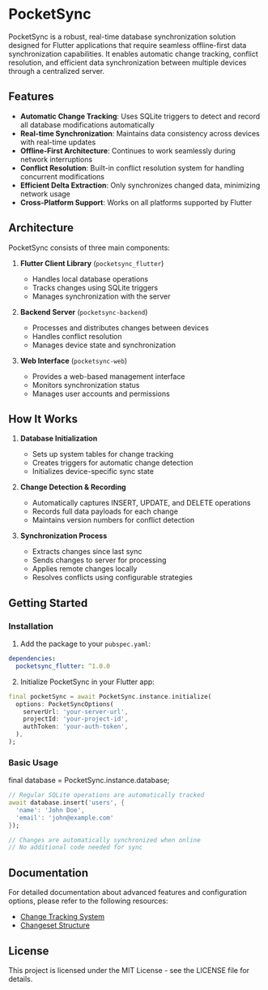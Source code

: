 # PocketSync

PocketSync is a robust, real-time database synchronization solution designed for Flutter applications that require seamless offline-first data synchronization capabilities. It enables automatic change tracking, conflict resolution, and efficient data synchronization between multiple devices through a centralized server.

## Features

- **Automatic Change Tracking**: Uses SQLite triggers to detect and record all database modifications automatically
- **Real-time Synchronization**: Maintains data consistency across devices with real-time updates
- **Offline-First Architecture**: Continues to work seamlessly during network interruptions
- **Conflict Resolution**: Built-in conflict resolution system for handling concurrent modifications
- **Efficient Delta Extraction**: Only synchronizes changed data, minimizing network usage
- **Cross-Platform Support**: Works on all platforms supported by Flutter

## Architecture

PocketSync consists of three main components:

1. **Flutter Client Library** (`pocketsync_flutter`)
   - Handles local database operations
   - Tracks changes using SQLite triggers
   - Manages synchronization with the server

2. **Backend Server** (`pocketsync-backend`)
   - Processes and distributes changes between devices
   - Handles conflict resolution
   - Manages device state and synchronization

3. **Web Interface** (`pocketsync-web`)
   - Provides a web-based management interface
   - Monitors synchronization status
   - Manages user accounts and permissions

## How It Works

1. **Database Initialization**
   - Sets up system tables for change tracking
   - Creates triggers for automatic change detection
   - Initializes device-specific sync state

2. **Change Detection & Recording**
   - Automatically captures INSERT, UPDATE, and DELETE operations
   - Records full data payloads for each change
   - Maintains version numbers for conflict detection

3. **Synchronization Process**
   - Extracts changes since last sync
   - Sends changes to server for processing
   - Applies remote changes locally
   - Resolves conflicts using configurable strategies

## Getting Started

### Installation

1. Add the package to your `pubspec.yaml`:
```yaml
dependencies:
  pocketsync_flutter: ^1.0.0
```

2. Initialize PocketSync in your Flutter app:
```dart
final pocketSync = await PocketSync.instance.initialize(
  options: PocketSyncOptions(
    serverUrl: 'your-server-url',
    projectId: 'your-project-id',
    authToken: 'your-auth-token',
  ),
);
```

### Basic Usage

final database = PocketSync.instance.database;

```dart
// Regular SQLite operations are automatically tracked
await database.insert('users', {
  'name': 'John Doe',
  'email': 'john@example.com'
});

// Changes are automatically synchronized when online
// No additional code needed for sync
```

## Documentation

For detailed documentation about advanced features and configuration options, please refer to the following resources:

- [Change Tracking System](docs/diff-extraction.md)
- [Changeset Structure](docs/changeset_structure.md)

## License

This project is licensed under the MIT License - see the LICENSE file for details.